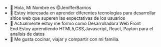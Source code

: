 - 👋 Hola, Mi Nombre es @JenifferBarrios
- 👀 Estoy interesada en aprender diferentes tecnologías para desarrollar sitios web que superen las expectativas de los usuarios 
- 🌱 Actualmente estoy me formo como Desarrolladora Web Front End.Estoy aprendiendo HTML5,CSS,Javascript, React, Payton para el analisis de datos
- 💞️ Me gusta cocinar, viajar y compartir con mi familia.


